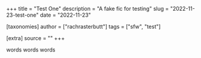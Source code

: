 +++
title = "Test One"
description = "A fake fic for testing"
slug = "2022-11-23-test-one"
date = "2022-11-23"

[taxonomies]
author = ["rachrasterbutt"]
tags = ["sfw", "test"]

[extra]
source = "<test>"
+++

words words words
